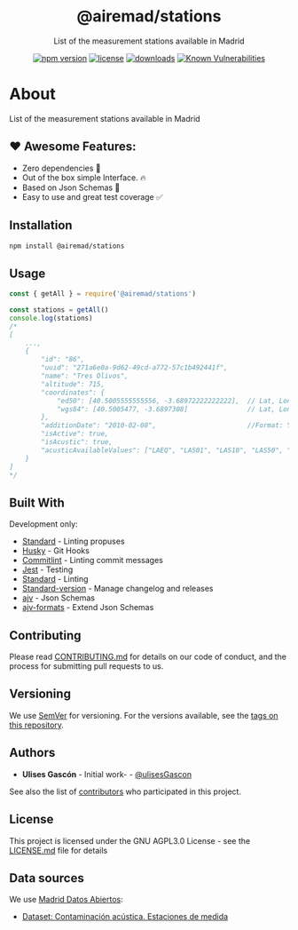 <p align="center"><h1 align="center">
  @airemad/stations
</h1>

<p align="center">
  List of the measurement stations available in Madrid
</p>

<p align="center">
  <a href="https://www.npmjs.org/package/@airemad/stations"><img src="https://badgen.net/npm/v/@airemad/stations" alt="npm version"/></a>
  <a href="https://www.npmjs.org/package/@airemad/stations"><img src="https://badgen.net/npm/license/@airemad/stations" alt="license"/></a>
  <a href="https://www.npmjs.org/package/@airemad/stations"><img src="https://badgen.net/npm/dt/@airemad/stations" alt="downloads"/></a>
  <a href="https://snyk.io/test/github/airemad/stations"><img src="https://snyk.io/test/github/airemad/stations/badge.svg" alt="Known Vulnerabilities"/></a>
</p>


# About

List of the measurement stations available in Madrid

## ❤️ Awesome Features:
- Zero dependencies 🥷
- Out of the box simple Interface. 🔥
- Based on Json Schemas 🧐
- Easy to use and great test coverage ✅

## Installation

```bash
npm install @airemad/stations
```

## Usage
```js
const { getAll } = require('@airemad/stations')

const stations = getAll()
console.log(stations)
/*
[
    ...,
    {
        "id": "86",
        "uuid": "271a6e0a-9d62-49cd-a772-57c1b492441f",
        "name": "Tres Olivos",
        "altitude": 715,
        "coordinates": {
            "ed50": [40.5005555555556, -3.68972222222222],  // Lat, Lon
            "wgs84": [40.5005477, -3.6897308]               // Lat, Lon
        },
        "additionDate": "2010-02-08",                       //Format: YEAR-MM-DD
        "isActive": true,
        "isAcustic": true,
        "acusticAvailableValues": ["LAEQ", "LAS01", "LAS10", "LAS50", "LAS90", "LAS99"]
    }
]
*/
```

## Built With

Development only:

- [Standard](https://www.npmjs.com/package/standard) - Linting propuses
- [Husky](https://www.npmjs.com/package/husky) - Git Hooks
- [Commitlint](https://www.npmjs.com/package/@commitlint/cli) - Linting commit messages
- [Jest](https://www.npmjs.com/package/jest) - Testing
- [Standard](https://www.npmjs.com/package/standard) - Linting
- [Standard-version](https://www.npmjs.com/package/standard-version) - Manage changelog and releases
- [ajv](https://www.npmjs.com/package/ajv) - Json Schemas
- [ajv-formats](https://www.npmjs.com/package/ajv-formats) - Extend Json Schemas

## Contributing

Please read [CONTRIBUTING.md](CONTRIBUTING.md) for details on our code of conduct, and the process for submitting pull requests to us.

## Versioning

We use [SemVer](http://semver.org/) for versioning. For the versions available, see the [tags on this repository](https://github.com/airemad/stations/tags).

## Authors

- **Ulises Gascón** - Initial work- - [@ulisesGascon](https://github.com/ulisesGascon)

See also the list of [contributors](https://github.com/airemad/stations/contributors) who participated in this project.

## License

This project is licensed under the GNU AGPL3.0 License - see the [LICENSE.md](LICENSE.md) file for details

## Data sources

We use [Madrid Datos Abiertos](https://datos.madrid.es/portal/site/egob):
- [Dataset: Contaminación acústica. Estaciones de medida](https://datos.madrid.es/portal/site/egob/menuitem.c05c1f754a33a9fbe4b2e4b284f1a5a0/?vgnextoid=b05a79ea1770b410VgnVCM1000000b205a0aRCRD&vgnextchannel=374512b9ace9f310VgnVCM100000171f5a0aRCRD&vgnextfmt=default)

